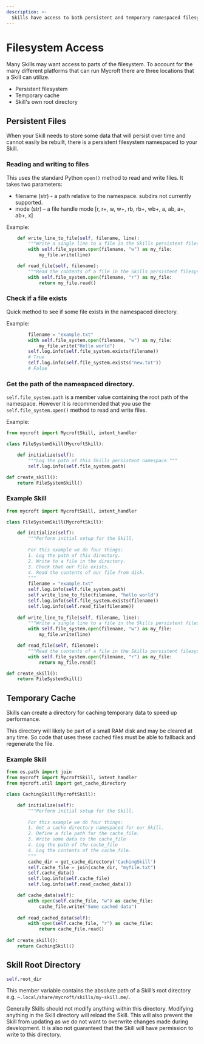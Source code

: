 ```yaml
---
description: >-
  Skills have access to both persistent and temporary namespaced filesystems independent of the Skill's root directory.
---
```


# Filesystem Access

Many Skills may want access to parts of the filesystem. To account for the many different platforms that can run Mycroft there are three locations that a Skill can utilize.

- Persistent filesystem
- Temporary cache
- Skill's own root directory

## Persistent Files

When your Skill needs to store some data that will persist over time and cannot easily be rebuilt, there is a persistent filesystem namespaced to your Skill.

### Reading and writing to files

This uses the standard Python `open()` method to read and write files. It takes two parameters:
- filename (str) - a path relative to the namespace. subdirs not currently supported.
- mode (str) – a file handle mode [r, r+, w, w+, rb, rb+, wb+, a, ab, a+, ab+, x]

Example: 

```Python
    def write_line_to_file(self, filename, line):
        """Write a single line to a file in the Skills persistent filesystem."""
        with self.file_system.open(filename, "w") as my_file:
            my_file.write(line)

    def read_file(self, filename):
        """Read the contents of a file in the Skills persistent filesystem."""
        with self.file_system.open(filename, "r") as my_file:
            return my_file.read()
```

### Check if a file exists

Quick method to see if some file exists in the namespaced directory.

Example:

```Python
        filename = "example.txt"
        with self.file_system.open(filename, "w") as my_file:
            my_file.write("Hello world")
        self.log.info(self.file_system.exists(filename))
        # True
        self.log.info(self.file_system.exists("new.txt"))
        # False
```

### Get the path of the namespaced directory.

`self.file_system.path` is a member value containing the root path of the namespace. However it is recommended that you use the `self.file_system.open()` method to read and write files.

Example:

```Python
from mycroft import MycroftSkill, intent_handler

class FileSystemSkill(MycroftSkill):

    def initialize(self):
        """Log the path of this Skills persistent namespace."""
        self.log.info(self.file_system.path)

def create_skill():
    return FileSystemSkill()
```

### Example Skill

```Python
from mycroft import MycroftSkill, intent_handler

class FileSystemSkill(MycroftSkill):

    def initialize(self):
        """Perform initial setup for the Skill.
        
        For this example we do four things:
        1. Log the path of this directory.
        2. Write to a file in the directory.
        3. Check that our file exists.
        4. Read the contents of our file from disk.
        """
        filename = "example.txt"
        self.log.info(self.file_system.path)
        self.write_line_to_file(filename, "hello world")
        self.log.info(self.file_system.exists(filename))
        self.log.info(self.read_file(filename))
        
    def write_line_to_file(self, filename, line):
        """Write a single line to a file in the Skills persistent filesystem."""
        with self.file_system.open(filename, "w") as my_file:
            my_file.write(line)

    def read_file(self, filename):
        """Read the contents of a file in the Skills persistent filesystem."""
        with self.file_system.open(filename, "r") as my_file:
            return my_file.read()

def create_skill():
    return FileSystemSkill()
```

## Temporary Cache

Skills can create a directory for caching temporary data to speed up performance. 

This directory will likely be part of a small RAM disk and may be cleared at any time. So code that uses these cached files must be able to fallback and regenerate the file.

### Example Skill

```Python
from os.path import join
from mycroft import MycroftSkill, intent_handler
from mycroft.util import get_cache_directory

class CachingSkill(MycroftSkill):

    def initialize(self):
        """Perform initial setup for the Skill.
        
        For this example we do four things:
        1. Get a cache directory namespaced for our Skill.
        2. Define a file path for the cache_file.
        3. Write some data to the cache_file
        4. Log the path of the cache_file
        4. Log the contents of the cache_file.
        """
        cache_dir = get_cache_directory('CachingSkill')
        self.cache_file = join(cache_dir, "myfile.txt")
        self.cache_data()
        self.log.info(self.cache_file)
        self.log.info(self.read_cached_data())

    def cache_data(self):
        with open(self.cache_file, "w") as cache_file: 
            cache_file.write("Some cached data") 
    
    def read_cached_data(self):
        with open(self.cache_file, "r") as cache_file: 
            return cache_file.read()
        
def create_skill():
    return CachingSkill()
```

## Skill Root Directory

```Python
self.root_dir
```

This member variable contains the absolute path of a Skill’s root directory e.g. `~.local/share/mycroft/skills/my-skill.me/`.

Generally Skills should not modify anything within this directory. Modifying anything in the Skill directory will reload the Skill. This will also prevent the Skill from updating as we do not want to overwrite changes made during development. It is also not guaranteed that the Skill will have permission to write to this directory.